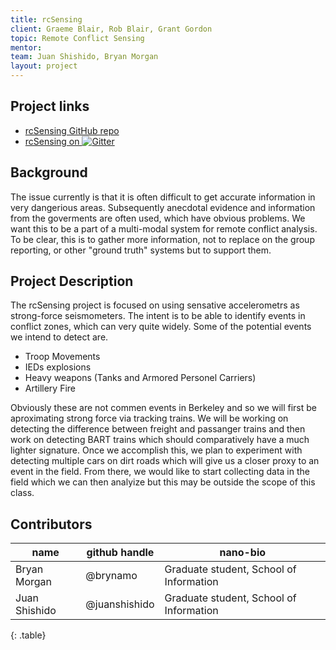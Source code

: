 ```yaml
---
title: rcSensing
client: Graeme Blair, Rob Blair, Grant Gordon
topic: Remote Conflict Sensing
mentor:
team: Juan Shishido, Bryan Morgan 
layout: project
---
```

## Project links

 - [rcSensing GitHub repo](https://github.com/BIDS-collaborative/rcSensing)
 - [rcSensing on
   ![Gitter](https://badges.gitter.im/Join%20Chat.svg)
   ](https://gitter.im/BIDS-collaborative/rcSensing)

## Background

The issue currently is that it is often difficult to get accurate information in very dangerious areas. Subsequently anecdotal evidence and information from the goverments are often used, which have obvious problems. We want this to be a part of a multi-modal system for remote conflict analysis. To be clear, this is to gather more information, not to replace on the group reporting, or other "ground truth" systems but to support them.  

## Project Description

The rcSensing project is focused on using sensative accelerometrs as strong-force seismometers. The intent is to be able to identify events in conflict zones, which can very quite widely. Some of the potential events we intend to detect are.

- Troop Movements
- IEDs explosions
- Heavy weapons (Tanks and Armored Personel Carriers)
- Artillery Fire

Obviously these are not commen events in Berkeley and so we will first be aproximating strong force via tracking trains. We will be working on detecting the difference between freight and passanger trains and then work on detecting BART trains which should comparatively have a much lighter signature. Once we accomplish this, we plan to experiment with detecting multiple cars on dirt roads which will give us a closer proxy to an event in the field. From there, we would like to start collecting data in the field which we can then analyize but this may be outside the scope of this class.

## Contributors

name | github handle | nano-bio 
--- | --- | ---
Bryan Morgan | @brynamo | Graduate student, School of Information
Juan Shishido | @juanshishido | Graduate student, School of Information
{: .table}
